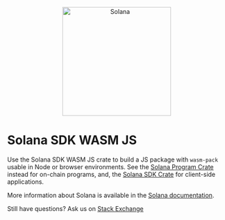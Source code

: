 <p align="center">
  <a href="https://solana.com">
    <img alt="Solana" src="https://i.imgur.com/IKyzQ6T.png" width="250" />
  </a>
</p>

# Solana SDK WASM JS

Use the Solana SDK WASM JS crate to build a JS package with `wasm-pack` usable in Node or browser environments.
See the [Solana Program Crate](https://crates.io/crates/solana-program) instead for on-chain programs, and, the [Solana SDK Crate](https://crates.io/crates/solana-sdk) for client-side
applications.

More information about Solana is available in the [Solana documentation](https://solana.com/docs).

Still have questions?  Ask us on [Stack Exchange](https://sola.na/sse)
